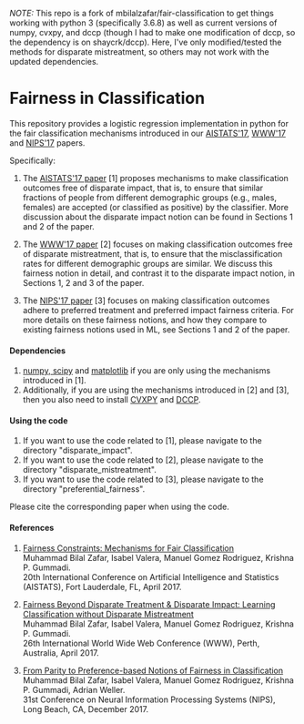 
*NOTE:* This repo is a fork of mbilalzafar/fair-classification to get things working with python 3 (specifically 3.6.8) as well as current versions of numpy, cvxpy, and dccp (though I had to make one modification of dccp, so the dependency is on shaycrk/dccp). Here, I've only modified/tested the methods for disparate mistreatment, so others may not work with the updated dependencies.

# Fairness in Classification

 
This repository provides a logistic regression implementation in python for the fair classification mechanisms introduced in our <a href="http://arxiv.org/abs/1507.05259" target="_blank">AISTATS'17</a>, <a href="https://arxiv.org/abs/1610.08452" target="_blank">WWW'17</a> and <a href="https://arxiv.org/abs/1707.00010" target="_blank">NIPS'17</a> papers.

Specifically:

1. The <a href="http://arxiv.org/abs/1507.05259" target="_blank">AISTATS'17 paper</a> [1]  proposes mechanisms to make classification outcomes free of disparate impact, that is, to ensure that similar fractions of people from different demographic groups (e.g., males, females) are accepted (or classified as positive) by the classifier. More discussion about the disparate impact notion can be found in Sections 1 and 2 of the paper.


2. The <a href="https://arxiv.org/abs/1610.08452" target="_blank">WWW'17 paper</a> [2]  focuses on making classification outcomes free of disparate mistreatment, that is, to ensure that the misclassification rates for different demographic groups are similar. We discuss this fairness notion in detail, and contrast it to the disparate impact notion, in Sections 1, 2 and 3 of the paper.


2. The <a href="https://arxiv.org/abs/1707.00010" target="_blank">NIPS'17 paper</a> [3]  focuses on making classification outcomes adhere to preferred treatment and preferred impact fairness criteria. For more details on these fairness notions, and how they compare to existing fairness notions used in ML, see Sections 1 and 2 of the paper.

#### Dependencies 
1. [numpy, scipy](https://www.scipy.org/scipylib/download.html) and [matplotlib](http://matplotlib.org/) if you are only using the mechanisms introduced in [1].
2. Additionally, if you are using the mechanisms introduced in [2] and [3], then you also need to install [CVXPY](https://github.com/cvxgrp/cvxpy) and [DCCP](https://github.com/cvxgrp/dccp).

#### Using the code

1. If you want to use the code related to [1], please navigate to the directory "disparate_impact".
2. If you want to use the code related to [2], please navigate to the directory "disparate_mistreatment".
2. If you want to use the code related to [3], please navigate to the directory "preferential_fairness".

Please cite the corresponding paper when using the code.

#### References
1. <a href="http://arxiv.org/abs/1507.05259" target="_blank">Fairness Constraints: Mechanisms for Fair Classification</a> <br>
Muhammad Bilal Zafar, Isabel Valera, Manuel Gomez Rodriguez, Krishna P. Gummadi. <br>
20th International Conference on Artificial Intelligence and Statistics (AISTATS), Fort Lauderdale, FL, April 2017.
 
 
2. <a href="https://arxiv.org/abs/1610.08452" target="_blank">Fairness Beyond Disparate Treatment & Disparate Impact: Learning Classification without Disparate Mistreatment</a> <br>
Muhammad Bilal Zafar, Isabel Valera, Manuel Gomez Rodriguez, Krishna P. Gummadi. <br>
26th International World Wide Web Conference (WWW), Perth, Australia, April 2017.


3. <a href="https://arxiv.org/abs/1707.00010" target="_blank">From Parity to Preference-based Notions of Fairness in Classification</a> <br>
Muhammad Bilal Zafar, Isabel Valera, Manuel Gomez Rodriguez, Krishna P. Gummadi, Adrian Weller. <br>
31st Conference on Neural Information Processing Systems (NIPS), Long Beach, CA, December 2017.
